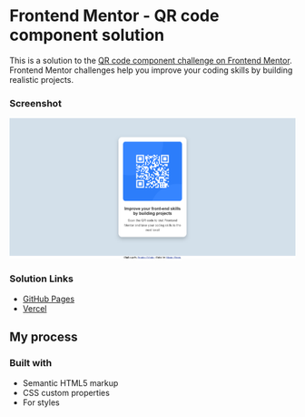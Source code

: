 # Frontend Mentor - QR code component solution

This is a solution to the [QR code component challenge on Frontend Mentor](https://www.frontendmentor.io/challenges/qr-code-component-iux_sIO_H). Frontend Mentor challenges help you improve your coding skills by building realistic projects.

### Screenshot

![](./assets/Screenshot%202024-11-07%20at%2011-38-57%20Frontend%20Mentor%20QR%20code%20component.png)

### Solution Links

- [GitHub Pages](https://github.com/masum-hosen/QR-code-component)
- [Vercel](<[qr-code-component-ten-plum.vercel.app](https://qr-code-component-ten-plum.vercel.app/)>)

## My process

### Built with

- Semantic HTML5 markup
- CSS custom properties
- For styles
